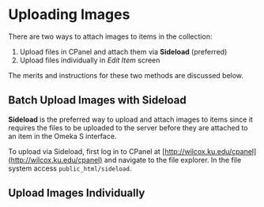 # Uploading Images

There are two ways to attach images to items in the collection:
1. Upload files in CPanel and attach them via **Sideload** (preferred)
2. Upload files individually in *Edit Item* screen

The merits and instructions for these two methods are discussed below.

## Batch Upload Images with Sideload

**Sideload** is the preferred way to upload and attach images to items since it requires the files to be uploaded to the server before they are attached to an item in the Omeka S interface. 

To upload via Sideload, first log in to CPanel at [http://wilcox.ku.edu/cpanel](http://wilcox.ku.edu/cpanel) and navigate to the file explorer. In the file system access `public_html/sideload`.

## Upload Images Individually